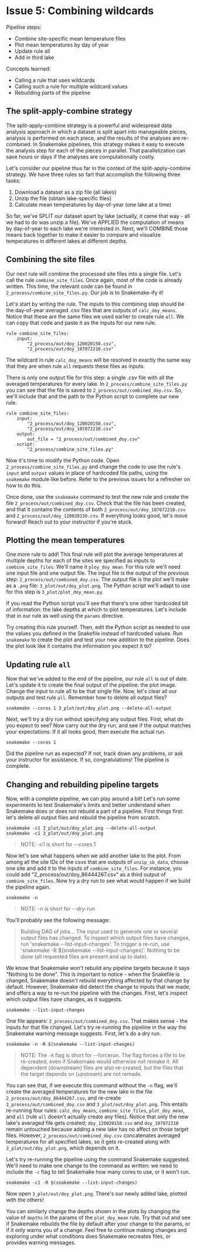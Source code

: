# Issue 5: Combining wildcards

Pipeline steps:
- Combine site-specific mean temperature files
- Plot mean temperatures by day of year
- Update rule all 
- Add in third lake

Concepts learned:
- Calling a rule that uses wildcards
- Calling such a rule for multiple wildcard values
- Rebuilding parts of the pipeline

## The split-apply-combine strategy

The split-apply-combine strategy is a powerful and widespread data analysis approach in which a dataset is split apart into manageable pieces, analysis is performed on each piece, and the results of the analyses are re-combined.
In Snakemake pipelines, this strategy makes it easy to execute the analysis step for each of the pieces in parallel.
That parallelization can save hours or days if the analyses are computationally costly.

Let's consider our pipeline thus far in the context of the split-apply-combine strategy.
We have three rules so fart that accomplish the following three tasks:

1. Download a dataset as a zip file (all lakes)
2. Unzip the file (obtain lake-specific files)
3. Calculate mean temperatures by day-of-year (one lake at a time)

So far, we've SPLIT our dataset apart by lake (actually, it came that way - all we had to do was unzip a file).
We've APPLIED the computation of means by day-of-year to each lake we're interested in.
Next, we'll COMBINE those means back together to make it easier to compare and visualize temperatures in different lakes at different depths.

## Combining the site files

Our next rule will combine the processed site files into a single file.
Let's call the rule `combine_site_files`.
Once again, most of the code is already written.
This time, the relevant code can be found in `2_process/combine_site_files.py`.
Our job is to Snakemake-ify it!

Let's start by writing the rule.
The inputs to this combining step should be the day-of-year averaged .csv files that are outputs of `calc_doy_means`.
Notice that these are the same files we used earlier to create rule `all`.
We can copy that code and paste it as the inputs for our new rule.
```
rule combine_site_files:
    input:
        "2_process/out/doy_120020150.csv",
        "2_process/out/doy_107072210.csv"
```
The wildcard in rule `calc_doy_means` will be resolved in exactly the same way that they are when rule `all` requests these files as inputs.

There is only one output file for this step: a single .csv file with all the averaged temperatures for every lake.
In `2_process/combine_site_files.py` you can see that the file is saved to `2_process/out/combined_doy.csv`.
So, we'll include that and the path to the Python script to complete our new rule.
```
rule combine_site_files:
    input:
        "2_process/out/doy_120020150.csv",
        "2_process/out/doy_107072210.csv"
    output:
        out_file = "2_process/out/combined_doy.csv"
    script:
        "2_process/combine_site_files.py"
```

Now it's time to modify the Python code.
Open `2_process/combine_site_files.py` and change the code to use the rule's `input` and `output` values in place of hardcoded file paths, using the `snakemake` module like before.
Refer to the previous issues for a refresher on how to do this.

Once done, use the `snakemake` command to test the new rule and create the file `2_process/out/combined_doy.csv`.
Check that the file has been created, and that it contains the contents of both `2_process/out/doy_107072210.csv` and `2_process/out/doy_120020150.csv`.
If everything looks good, let's move forward!
Reach out to your instructor if you're stuck.

## Plotting the mean temperatures

One more rule to add!
This final rule will plot the average temperatures at multiple depths for each of the sites we specified as inputs to `combine_site_files`.
We'll name it `ploy_doy_mean`.
For this rule we'll need one input file and one output file.
The input file is the output of the previous step: `2_process/out/combined_doy.csv`.
The output file is the plot we'll make as a `.png` file: `3_plot/out/doy_plot.png`.
The Python script we'll adapt to use for this step is `3_plot/plot_doy_mean.py`.

If you read the Python script you'll see that there's one other hardcoded bit of information: the lake depths at which to plot temperatures.
Let's include that in our rule as well using the `params` directive.

Try creating this rule yourself.
Then, edit the Python script as needed to use the values you defined in the Snakefile instead of hardcoded values.
Run `snakemake` to create the plot and test your new addition to the pipeline.
Does the plot look like it contains the information you expect it to?


## Updating rule `all`

Now that we've added to the end of the pipeline, our rule `all` is out of date.
Let's update it to create the final output of the pipeline: the plot image.
Change the input to rule all to be that single file.
Now, let's clear all our outputs and test rule `all`.
Remember how to delete all output files?
```
snakemake --cores 1 3_plot/out/doy_plot.png --delete-all-output
```
Next, we'll try a dry run without specifying any output files.
First, what do you expect to see?
Now carry out the dry run, and see if the output matches your expectations.
If it all looks good, then execute the actual run.
```
snakemake --cores 1
```
Did the pipeline run as expected?
If not, track down any problems, or ask your instructor for assistance.
If so, congratulations! The pipeline is complete.

## Changing and rebuilding pipeline targets

Now, with a complete pipeline, we can play around a bit!
Let's run some experiments to test Snakemake's limits and better understand when Snakemake does or does not rebuild a part of a pipeline.
First things first: let's delete all output files and rebuild the pipeline from scratch.
```
snakemake -c1 3_plot/out/doy_plot.png --delete-all-output
snakemake -c1 3_plot/out/doy_plot.png
```
> NOTE: -c1 is short for --cores 1

Now let's see what happens when we add another lake to the plot.
From among all the site IDs of the csvs that are outputs of `unzip_sb_data`, choose one site and add it to the inputs of `combine_site_files`.
For instance, you could add "2_process/out/doy_86444267.csv" as a third output of `combine_site_files`.
Now try a dry run to see what would happen if we build the pipeline again.
```
snakemake -n
```
> NOTE: -n is short for --dry-run

You'll probably see the following message:
> Building DAG of jobs...
> The input used to generate one or several output files has changed:
>     To inspect which output files have changes, run 'snakemake --list-input-changes'.
>     To trigger a re-run, use 'snakemake -R $(snakemake --list-input-changes)'.
> Nothing to be done (all requested files are present and up to date).

We know that Snakemake won't rebuild any pipeline targets because it says "Nothing to be done".
This is important to notice - when the Snakefile is changed, Snakemake doesn't rebuild everything affected by that change by default.
However, Snakemake did detect the change to inputs that we made, and offers a way to re-run the pipeline with the changes.
First, let's inspect which output files have changes, as it suggests.
```
snakemake --list-input-changes
```
One file appears: `2_process/out/combined_doy.csv`. 
That makes sense - the inputs for that file changed.
Let's try re-running the pipeline in the way the Snakemake warning message suggests.
First, let's do a dry run.
```
snakemake -n -R $(snakemake --list-input-changes)
```
> NOTE: The `-R` flag is short for --forcerun. The flag forces a file to be re-created, even if Snakemake would otherwise not remake it. All dependent (downstream) files are also re-created, but the files that the target depends on (upstream) are not remade.

You can see that, if we execute this command without the `-n` flag, we'll create the averaged temperatures for the new lake in the file `2_process/out/doy_86444267.csv`, and re-create `2_process/out/combined_doy.csv` and `3_plot/out/doy_plot.png`.
This entails re-running four rules: `calc_doy_means`, `combine_site_files`, `plot_doy_mean`, and `all` (rule `all` doesn't actually create any files).
Notice that only the new lake's averaged file gets created; `doy_120020150.csv` and `doy_107072210` remain untouched because adding a new lake has no affect on those target files.
However, `2_process/out/combined_doy.csv` concatenates averaged temperatures for all specified lakes, so it gets re-created along with `3_plot/out/doy_plot.png`, which depends on it.

Let's try re-running the pipeline using the command Snakemake suggested.
We'll need to make one change to the command as written: we need to include the `-c` flag to tell Snakemake how many cores to use, or it won't run.
```
snakemake -c1 -R $(snakemake --list-input-changes)
```
Now open `3_plot/out/doy_plot.png`.
There's our newly added lake, plotted with the others!

You can similarly change the depths shown in the plots by changing the value of `depths` in the params of the `plot_doy_mean` rule.
Try that out and see if Snakemake rebuilds the file by default after your change to the params, or if it only warns you of a change.
Feel free to continue making changes and exploring under what conditions does Snakemake recreates files, or provides warning messages.

